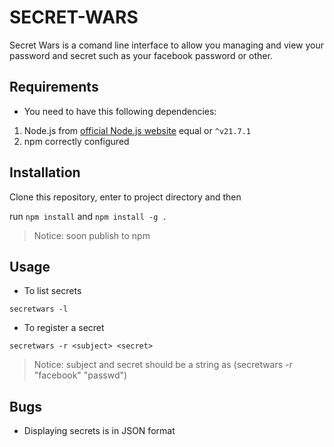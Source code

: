 # SECRET-WARS

Secret Wars is a comand line interface to allow you managing and view your password and secret
such as your facebook password or other.

## Requirements

- You need to have this following dependencies:
 1. Node.js from [official Node.js website](https://nodejs.org/en) equal or `^v21.7.1`
 2. npm correctly configured

## Installation

Clone this repository, enter to project directory and then 

run ```npm install``` and ```npm install -g .```

> Notice: soon publish to npm

## Usage

- To list secrets

```secretwars -l```

- To register a secret

```secretwars -r <subject> <secret>```

> Notice: subject and secret should be a string as (secretwars -r "facebook" "passwd")

## Bugs

- Displaying secrets is in JSON format